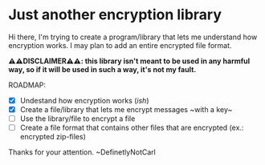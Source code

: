 # Just another encryption library

Hi there, I'm trying to create a program/library that lets me understand how encryption works.
I may plan to add an entire encrypted file format.

**⚠️⚠️DISCLAIMER⚠️⚠️: this library isn't meant to be used in any harmful way, so if it will be used in such a way, it's not my fault.**

ROADMAP:
- [x] Undestand how encryption works (*ish*)
- [x] Create a file/library that lets me encrypt messages ~with a key~
- [ ] Use the library/file to encrypt a file
- [ ] Create a file format that contains other files that are encrypted (ex.: encrypted zip-files)

Thanks for your attention.
~DefinetlyNotCarl
